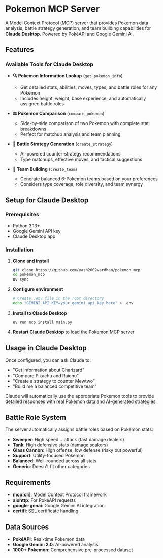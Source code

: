 # Pokemon MCP Server

A Model Context Protocol (MCP) server that provides Pokemon data analysis, battle strategy generation, and team building capabilities for **Claude Desktop**. Powered by PokéAPI and Google Gemini AI.

## Features

### Available Tools for Claude Desktop

- **🔍 Pokemon Information Lookup** (`get_pokemon_info`)
  - Get detailed stats, abilities, moves, types, and battle roles for any Pokemon
  - Includes height, weight, base experience, and automatically assigned battle roles

- **⚖️ Pokemon Comparison** (`compare_pokemon`) 
  - Side-by-side comparison of two Pokemon with complete stat breakdowns
  - Perfect for matchup analysis and team planning

- **🎯 Battle Strategy Generation** (`create_strategy`)
  - AI-powered counter-strategy recommendations
  - Type matchups, effective moves, and tactical suggestions

- **👥 Team Building** (`create_team`)
  - Generate balanced 6-Pokemon teams based on your preferences
  - Considers type coverage, role diversity, and team synergy

## Setup for Claude Desktop

### Prerequisites

- Python 3.13+
- Google Gemini API key
- Claude Desktop app

### Installation

1. **Clone and install**
   ```bash
   git clone https://github.com/yash2002vardhan/pokemon_mcp
   cd pokemon_mcp
   uv sync
   ```

2. **Configure environment**
   ```bash
   # Create .env file in the root directory
   echo "GEMINI_API_KEY=your_gemini_api_key_here" > .env
   ```

3. **Install to Claude Desktop**
   ```bash
   uv run mcp install main.py
   ```

4. **Restart Claude Desktop** to load the Pokemon MCP server

## Usage in Claude Desktop

Once configured, you can ask Claude to:

- "Get information about Charizard"
- "Compare Pikachu and Raichu"
- "Create a strategy to counter Mewtwo"
- "Build me a balanced competitive team"

Claude will automatically use the appropriate Pokemon tools to provide detailed responses with real Pokemon data and AI-generated strategies.

## Battle Role System

The server automatically assigns battle roles based on Pokemon stats:

- **Sweeper**: High speed + attack (fast damage dealers)
- **Tank**: High defensive stats (damage soakers)
- **Glass Cannon**: High offense, low defense (risky but powerful)
- **Support**: Utility-focused Pokemon
- **Balanced**: Well-rounded across all stats
- **Generic**: Doesn't fit other categories

## Requirements

- **mcp[cli]**: Model Context Protocol framework
- **aiohttp**: For PokéAPI requests
- **google-genai**: Google Gemini AI integration
- **certifi**: SSL certificate handling

## Data Sources

- **PokéAPI**: Real-time Pokemon data
- **Google Gemini 2.0**: AI-powered analysis
- **1000+ Pokemon**: Comprehensive pre-processed dataset
